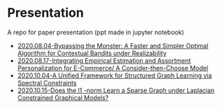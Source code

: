 # Presentation
A repo for paper presentation (ppt made in jupyter notebook)

+ [2020.08.04-Bypassing the Monster: A Faster and Simpler Optimal Algorithm for Contextual Bandits under Realizability](https://liangzp.github.io/Presentation/Bypassing%20the%20Monster-A%20Faster%20and%20Simpler%20Optimal%20Algorithm%20for%20Contextual%20Bandits%20under%20Realizability/Bypassing.html#/1)
+ [2020.08.17-Integrating Empirical Estimation and Assortment Personalization for E-Commerce/ A Consider-then-Choose Model](https://liangzp.github.io/Presentation/Integrating%20Empirical%20Estimation%20and%20Assortment%20Personalization%20for%20E-Commerce:%20A%20Consider-then-Choose%20Model%20Maggie/slides.html#/)
+ [2020.10.04-A Unified Framework for Structured Graph Learning via Spectral Constraints](https://github.com/liangzp/Presentation/blob/master/A%20Unified%20Framework%20for%20Structured%20Graph%20Learning%20via%20Spectral%20Constraints/Slide.pdf)
+ [2020.10.15-Does the l1 -norm Learn a Sparse Graph under Laplacian Constrained Graphical Models?](https://github.com/liangzp/Presentation/raw/master/Does%20the%20%60%201%20-norm%20Learn%20a%20Sparse%20Graph%20under%20Laplacian%20Constrained%20Graphical%20Models%3F%202/Graph%20Learning%202.pdf)
